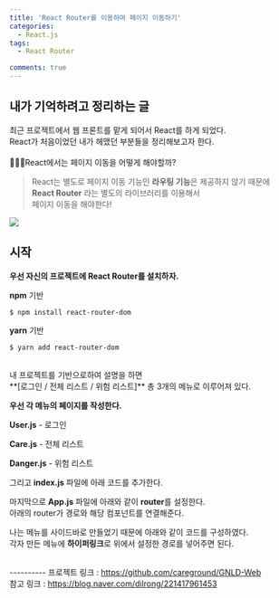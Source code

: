 ```yaml
---
title: 'React Router를 이용하여 페이지 이동하기'
categories:
  - React.js
tags:
  - React Router

comments: true
---
```


## 내가 기억하려고 정리하는 글

최근 프로젝트에서 웹 프론트를 맡게 되어서 React를 하게 되었다. <br>
React가 처음이었던 내가 헤맸던 부분들을 정리해보고자 한다. <br>
<br>
👩🏻‍💻React에서는 페이지 이동을 어떻게 해야할까? <br>

> React는 별도로 페이지 이동 기능인 **라우팅 기능**은 제공하지 않기 때문에 <br>
> **React Router** 라는 별도의 라이브러리를 이용해서 <br>
> 페이지 이동을 해야한다!

<img src="https://miro.medium.com/max/1200/1*HeUOgmhMg2bGqhTtbCju1w.png">

## 시작

**우선 자신의 프로젝트에 React Router를 설치하자.**

**npm** 기반
~~~
$ npm install react-router-dom
~~~

**yarn** 기반
~~~
$ yarn add react-router-dom
~~~
<br>
내 프로젝트를 기반으로하여 설명을 하면 <br>
**[로그인 / 전체 리스트 / 위험 리스트]** 총 3개의 메뉴로 이루어져 있다.

**우선 각 메뉴의 페이지를 작성한다.**

**User.js** - 로그인

<script src="https://gist.github.com/kyeahen/9a8846a0fe472ab4f3413f50a67f9390.js"></script>

**Care.js** - 전체 리스트

<script src="https://gist.github.com/kyeahen/2665ba1ae723f8960b5fd5f03d7fca5a.js"></script>

**Danger.js** - 위험 리스트

<script src="https://gist.github.com/kyeahen/c2819301cad66dd0c4dcbf59416b1ab8.js"></script>

그리고 **index.js** 파일에 아래 코드를 추가한다.
<script src="https://gist.github.com/kyeahen/b7f56c32b8ba2bcff60b8b10865b0b24.js"></script>

마지막으로 **App.js** 파일에 아래와 같이 **router**를 설정한다. <br>
아래의 router가 경로와 해당 컴포넌트를 연결해준다.
<script src="https://gist.github.com/kyeahen/664293bd624f6b7b93d41982c7ad9232.js"></script>

나는 메뉴를 사이드바로 만들었기 때문에 아래와 같이 코드를 구성하였다.<br>
각자 만든 메뉴에 **하이퍼링크**로 위에서 설정한 경로를 넣어주면 된다.
<script src="https://gist.github.com/kyeahen/dffad26279ecb2e79cc63810bc7e4f43.js"></script>

<br>
----------
프로젝트 링크 : <a href = "https://github.com/careground/GNLD-Web"> https://github.com/careground/GNLD-Web </a> <br>
참고 링크 : <a href = "https://blog.naver.com/dilrong/221417961453"> https://blog.naver.com/dilrong/221417961453 </a>











